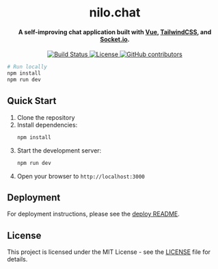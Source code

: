 <h1 align="center">
  nilo.chat
  <br>
</h1>

<h4 align="center">A self-improving chat application built with <a href="https://vuejs.org/" target="_blank">Vue</a>, <a href="https://tailwindcss.com/" target="_blank">TailwindCSS</a>, and <a href="https://socket.io/" target="_blank">Socket.io</a>.</h4>

<p align="center">
  <a href="https://github.com/super3/nilo.chat/actions">
    <img src="https://github.com/super3/nilo.chat/actions/workflows/main.yml/badge.svg"
         alt="Build Status">
  </a>
  <a href="https://github.com/super3/nilo.chat/blob/main/LICENSE">
    <img src="https://img.shields.io/badge/license-MIT-blue.svg?label=license"
         alt="License">
  </a>
  <a href="https://github.com/super3/nilo.chat/graphs/contributors">
    <img src="https://img.shields.io/github/contributors/super3/nilo.chat.svg"
         alt="GitHub contributors">
  </a>
</p>

```bash
# Run locally
npm install
npm run dev
```

## Quick Start

1. Clone the repository
2. Install dependencies:
   ```bash
   npm install
   ```
3. Start the development server:
   ```bash
   npm run dev
   ```
4. Open your browser to `http://localhost:3000`

## Deployment

For deployment instructions, please see the [deploy README](/deploy/README.md).

## License

This project is licensed under the MIT License - see the [LICENSE](LICENSE) file for details.